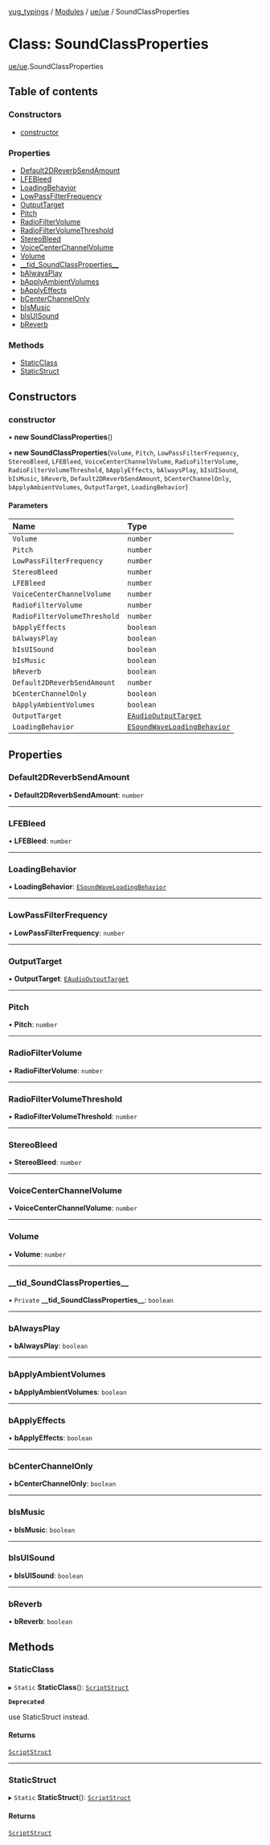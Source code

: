[yug_typings](../README.md) / [Modules](../modules.md) / [ue/ue](../modules/ue_ue.md) / SoundClassProperties

# Class: SoundClassProperties

[ue/ue](../modules/ue_ue.md).SoundClassProperties

## Table of contents

### Constructors

- [constructor](ue_ue.SoundClassProperties.md#constructor)

### Properties

- [Default2DReverbSendAmount](ue_ue.SoundClassProperties.md#default2dreverbsendamount)
- [LFEBleed](ue_ue.SoundClassProperties.md#lfebleed)
- [LoadingBehavior](ue_ue.SoundClassProperties.md#loadingbehavior)
- [LowPassFilterFrequency](ue_ue.SoundClassProperties.md#lowpassfilterfrequency)
- [OutputTarget](ue_ue.SoundClassProperties.md#outputtarget)
- [Pitch](ue_ue.SoundClassProperties.md#pitch)
- [RadioFilterVolume](ue_ue.SoundClassProperties.md#radiofiltervolume)
- [RadioFilterVolumeThreshold](ue_ue.SoundClassProperties.md#radiofiltervolumethreshold)
- [StereoBleed](ue_ue.SoundClassProperties.md#stereobleed)
- [VoiceCenterChannelVolume](ue_ue.SoundClassProperties.md#voicecenterchannelvolume)
- [Volume](ue_ue.SoundClassProperties.md#volume)
- [\_\_tid\_SoundClassProperties\_\_](ue_ue.SoundClassProperties.md#__tid_soundclassproperties__)
- [bAlwaysPlay](ue_ue.SoundClassProperties.md#balwaysplay)
- [bApplyAmbientVolumes](ue_ue.SoundClassProperties.md#bapplyambientvolumes)
- [bApplyEffects](ue_ue.SoundClassProperties.md#bapplyeffects)
- [bCenterChannelOnly](ue_ue.SoundClassProperties.md#bcenterchannelonly)
- [bIsMusic](ue_ue.SoundClassProperties.md#bismusic)
- [bIsUISound](ue_ue.SoundClassProperties.md#bisuisound)
- [bReverb](ue_ue.SoundClassProperties.md#breverb)

### Methods

- [StaticClass](ue_ue.SoundClassProperties.md#staticclass)
- [StaticStruct](ue_ue.SoundClassProperties.md#staticstruct)

## Constructors

### constructor

• **new SoundClassProperties**()

• **new SoundClassProperties**(`Volume`, `Pitch`, `LowPassFilterFrequency`, `StereoBleed`, `LFEBleed`, `VoiceCenterChannelVolume`, `RadioFilterVolume`, `RadioFilterVolumeThreshold`, `bApplyEffects`, `bAlwaysPlay`, `bIsUISound`, `bIsMusic`, `bReverb`, `Default2DReverbSendAmount`, `bCenterChannelOnly`, `bApplyAmbientVolumes`, `OutputTarget`, `LoadingBehavior`)

#### Parameters

| Name | Type |
| :------ | :------ |
| `Volume` | `number` |
| `Pitch` | `number` |
| `LowPassFilterFrequency` | `number` |
| `StereoBleed` | `number` |
| `LFEBleed` | `number` |
| `VoiceCenterChannelVolume` | `number` |
| `RadioFilterVolume` | `number` |
| `RadioFilterVolumeThreshold` | `number` |
| `bApplyEffects` | `boolean` |
| `bAlwaysPlay` | `boolean` |
| `bIsUISound` | `boolean` |
| `bIsMusic` | `boolean` |
| `bReverb` | `boolean` |
| `Default2DReverbSendAmount` | `number` |
| `bCenterChannelOnly` | `boolean` |
| `bApplyAmbientVolumes` | `boolean` |
| `OutputTarget` | [`EAudioOutputTarget`](../enums/ue_ue.EAudioOutputTarget.md) |
| `LoadingBehavior` | [`ESoundWaveLoadingBehavior`](../enums/ue_ue.ESoundWaveLoadingBehavior.md) |

## Properties

### Default2DReverbSendAmount

• **Default2DReverbSendAmount**: `number`

___

### LFEBleed

• **LFEBleed**: `number`

___

### LoadingBehavior

• **LoadingBehavior**: [`ESoundWaveLoadingBehavior`](../enums/ue_ue.ESoundWaveLoadingBehavior.md)

___

### LowPassFilterFrequency

• **LowPassFilterFrequency**: `number`

___

### OutputTarget

• **OutputTarget**: [`EAudioOutputTarget`](../enums/ue_ue.EAudioOutputTarget.md)

___

### Pitch

• **Pitch**: `number`

___

### RadioFilterVolume

• **RadioFilterVolume**: `number`

___

### RadioFilterVolumeThreshold

• **RadioFilterVolumeThreshold**: `number`

___

### StereoBleed

• **StereoBleed**: `number`

___

### VoiceCenterChannelVolume

• **VoiceCenterChannelVolume**: `number`

___

### Volume

• **Volume**: `number`

___

### \_\_tid\_SoundClassProperties\_\_

• `Private` **\_\_tid\_SoundClassProperties\_\_**: `boolean`

___

### bAlwaysPlay

• **bAlwaysPlay**: `boolean`

___

### bApplyAmbientVolumes

• **bApplyAmbientVolumes**: `boolean`

___

### bApplyEffects

• **bApplyEffects**: `boolean`

___

### bCenterChannelOnly

• **bCenterChannelOnly**: `boolean`

___

### bIsMusic

• **bIsMusic**: `boolean`

___

### bIsUISound

• **bIsUISound**: `boolean`

___

### bReverb

• **bReverb**: `boolean`

## Methods

### StaticClass

▸ `Static` **StaticClass**(): [`ScriptStruct`](ue_ue.ScriptStruct.md)

**`Deprecated`**

use StaticStruct instead.

#### Returns

[`ScriptStruct`](ue_ue.ScriptStruct.md)

___

### StaticStruct

▸ `Static` **StaticStruct**(): [`ScriptStruct`](ue_ue.ScriptStruct.md)

#### Returns

[`ScriptStruct`](ue_ue.ScriptStruct.md)
